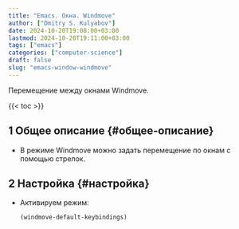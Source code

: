 ```yaml
---
title: "Emacs. Окна. Windmove"
author: ["Dmitry S. Kulyabov"]
date: 2024-10-20T19:08:00+03:00
lastmod: 2024-10-20T19:11:00+03:00
tags: ["emacs"]
categories: ["computer-science"]
draft: false
slug: "emacs-window-windmove"
---
```


Перемещение между окнами Windmove.

<!--more-->

{{< toc >}}


## <span class="section-num">1</span> Общее описание {#общее-описание}

-   В режиме Windmove можно задать перемещение по окнам с помощью стрелок.


## <span class="section-num">2</span> Настройка {#настройка}

-   Активируем режим:
    ```emacs-lisp
    (windmove-default-keybindings)
    ```
